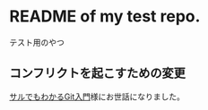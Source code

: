 # README of my test repo.

テスト用のやつ

コンフリクトを起こすための変更
----

[サルでもわかるGit入門](http://www.backlog.jp/git-guide/ "リンクのタイトル")様にお世話になりました。
